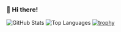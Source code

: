 ### 👋 Hi there!

![GitHub Stats](https://github-readme-stats.vercel.app/api?username=rakesh69&show_icons=true&theme=radical)
![Top Languages](https://github-readme-stats.vercel.app/api/top-langs/?username=rakesh69&layout=compact)
[![trophy](https://github-profile-trophy.vercel.app/?username=rakesh69&theme=onedark)](https://github.com/ryo-ma/github-profile-trophy)

